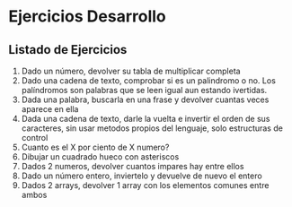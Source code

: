 # Ejercicios Desarrollo

## Listado de Ejercicios
1. Dado un número, devolver su tabla de multiplicar completa
2. Dado una cadena de texto, comprobar si es un palindromo o no. Los palíndromos son palabras que se leen igual aun estando ivertidas.
3. Dada una palabra, buscarla en una frase y devolver cuantas veces aparece en ella
4. Dada una cadena de texto, darle la vuelta e invertir el orden de sus caracteres, sin usar metodos propios del lenguaje, solo estructuras de control
5. Cuanto es el X por ciento de X numero?
6. Dibujar un cuadrado hueco con asteriscos
7. Dados 2 numeros, devolver cuantos impares hay entre ellos
8. Dado un número entero, inviertelo y devuelve de nuevo el entero
9. Dados 2 arrays, devolver 1 array con los elementos comunes entre ambos